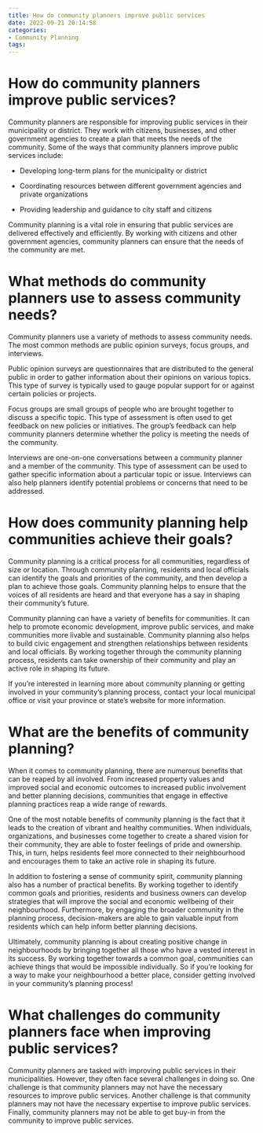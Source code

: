 ```yaml
---
title: How do community planners improve public services
date: 2022-09-21 20:14:58
categories:
- Community Planning
tags:
---
```



#  How do community planners improve public services?

Community planners are responsible for improving public services in their municipality or district. They work with citizens, businesses, and other government agencies to create a plan that meets the needs of the community. Some of the ways that community planners improve public services include:

* Developing long-term plans for the municipality or district

* Coordinating resources between different government agencies and private organizations

* Providing leadership and guidance to city staff and citizens

Community planning is a vital role in ensuring that public services are delivered effectively and efficiently. By working with citizens and other government agencies, community planners can ensure that the needs of the community are met.

#  What methods do community planners use to assess community needs?

Community planners use a variety of methods to assess community needs. The most common methods are public opinion surveys, focus groups, and interviews.

Public opinion surveys are questionnaires that are distributed to the general public in order to gather information about their opinions on various topics. This type of survey is typically used to gauge popular support for or against certain policies or projects.

Focus groups are small groups of people who are brought together to discuss a specific topic. This type of assessment is often used to get feedback on new policies or initiatives. The group’s feedback can help community planners determine whether the policy is meeting the needs of the community.

Interviews are one-on-one conversations between a community planner and a member of the community. This type of assessment can be used to gather specific information about a particular topic or issue. Interviews can also help planners identify potential problems or concerns that need to be addressed.

#  How does community planning help communities achieve their goals?

Community planning is a critical process for all communities, regardless of size or location. Through community planning, residents and local officials can identify the goals and priorities of the community, and then develop a plan to achieve those goals. Community planning helps to ensure that the voices of all residents are heard and that everyone has a say in shaping their community’s future.

Community planning can have a variety of benefits for communities. It can help to promote economic development, improve public services, and make communities more livable and sustainable. Community planning also helps to build civic engagement and strengthen relationships between residents and local officials. By working together through the community planning process, residents can take ownership of their community and play an active role in shaping its future.

If you’re interested in learning more about community planning or getting involved in your community’s planning process, contact your local municipal office or visit your province or state’s website for more information.

#  What are the benefits of community planning?

When it comes to community planning, there are numerous benefits that can be reaped by all involved. From increased property values and improved social and economic outcomes to increased public involvement and better planning decisions, communities that engage in effective planning practices reap a wide range of rewards.

One of the most notable benefits of community planning is the fact that it leads to the creation of vibrant and healthy communities. When individuals, organizations, and businesses come together to create a shared vision for their community, they are able to foster feelings of pride and ownership. This, in turn, helps residents feel more connected to their neighbourhood and encourages them to take an active role in shaping its future.

In addition to fostering a sense of community spirit, community planning also has a number of practical benefits. By working together to identify common goals and priorities, residents and business owners can develop strategies that will improve the social and economic wellbeing of their neighbourhood. Furthermore, by engaging the broader community in the planning process, decision-makers are able to gain valuable input from residents which can help inform better planning decisions.

Ultimately, community planning is about creating positive change in neighbourhoods by bringing together all those who have a vested interest in its success. By working together towards a common goal, communities can achieve things that would be impossible individually. So if you’re looking for a way to make your neighbourhood a better place, consider getting involved in your community’s planning process!

#  What challenges do community planners face when improving public services?

Community planners are tasked with improving public services in their municipalities. However, they often face several challenges in doing so. One challenge is that community planners may not have the necessary resources to improve public services. Another challenge is that community planners may not have the necessary expertise to improve public services. Finally, community planners may not be able to get buy-in from the community to improve public services.